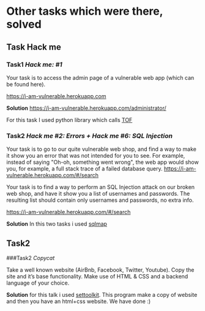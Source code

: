 # Other tasks which were there, solved

## Task Hack me

### Task1 *Hack me: #1*

Your task is to access the admin page of a vulnerable web app (which can be found here).

https://i-am-vulnerable.herokuapp.com

**Solution** https://i-am-vulnerable.herokuapp.com/administrator/ 

For this task I used python library which calls [TOF](https://dl.packetstormsecurity.net/UNIX/utilities/AdminpageFinder.py.txt)

### Task2 *Hack me #2: Errors + Hack me #6: SQL Injection*

Your task is to go to our quite vulnerable web shop, and find a way to make it show you an error that was not intended for you to see. For example, instead of saying "Oh-oh, something went wrong", the web app would show you, for example, a full stack trace of a failed database query.
https://i-am-vulnerable.herokuapp.com/#/search

Your task is to find a way to perform an SQL Injection attack on our broken web shop, and have it show you a list of usernames and passwords. The resulting list should contain only usernames and passwords, no extra info.

https://i-am-vulnerable.herokuapp.com/#/search

**Solution** In this two tasks i used [sqlmap](http://sqlmap.org/)

## Task2

###Task2 *Copycat*

Take a well known website (AirBnb, Facebook, Twitter, Youtube). Copy the site and it’s base functionality. Make use of HTML & CSS and a backend language of your choice.

**Solution** for this talk i used [settoolkit](https://github.com/trustedsec/social-engineer-toolkit). This program make a copy of website and then you have an html+css website. We have done :)

